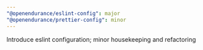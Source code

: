 ```yaml
---
"@openendurance/eslint-config": major
"@openendurance/prettier-config": minor
---
```


Introduce eslint configuration; minor housekeeping and refactoring
